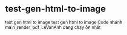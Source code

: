 # test-gen-html-to-image
test gen html to image
test gen html to image Code nhánh main_render_pdf_LeVanAnh đang chạy ổn nhất
